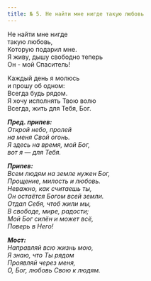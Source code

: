 ```yaml
---
title: № 5. Не найти мне нигде такую любовь
---
```


Не найти мне нигде  
такую любовь,  
Которую подарил мне.  
Я живу, дышу свободно теперь  
Он - мой Спаситель!  

Каждый день я молюсь  
и прошу об одном:  
Всегда будь рядом.  
Я хочу исполнять Твою волю  
Всегда, жить для Тебя, Бог.

*__Пред. припев:__  
Открой небо, пролей  
на меня Свой огонь.  
Я здесь на время, мой Бог,  
вот я — для Тебя.*

*__Припев:__  
Всем людям на земле нужен Бог,  
Прощение, милость и любовь.  
Неважно, как считаешь ты,  
Он остаётся Богом всей земли.  
Отдал Себя, чтоб жили мы,  
В свободе, мире, радости;  
Мой Бог cилён и может всё,  
Поверь в Него!*

*__Мост:__  
Направляй всю жизнь мою,  
Я знаю, что Ты рядом  
Проявляй через меня,  
О, Бог, любовь Свою к людям.*
